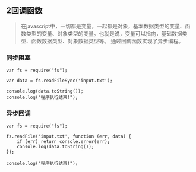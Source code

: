 ## 2回调函数
> 在javascript中，一切都是变量，一起都是对象，基本数据类型的变量、函数类型的变量、对象类型的变量。也就是说，变量可以指向，基础数据类型、函数数据类型、对象数据类型等。
通过回调函数实现了异步编程。

### 同步阻塞

```
var fs = require("fs");

var data = fs.readFileSync('input.txt');

console.log(data.toString());
console.log("程序执行结束!");
```

### 异步回调
```
var fs = require("fs");

fs.readFile('input.txt', function (err, data) {
    if (err) return console.error(err);
    console.log(data.toString());
});

console.log("程序执行结束!");
```
